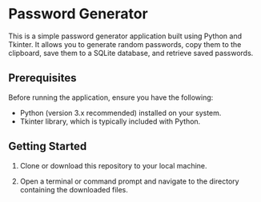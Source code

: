 # Password Generator

This is a simple password generator application built using Python and Tkinter. It allows you to generate random passwords, copy them to the clipboard, save them to a SQLite database, and retrieve saved passwords.

## Prerequisites

Before running the application, ensure you have the following:

- Python (version 3.x recommended) installed on your system.
- Tkinter library, which is typically included with Python.

## Getting Started

1. Clone or download this repository to your local machine.

2. Open a terminal or command prompt and navigate to the directory containing the downloaded files.



